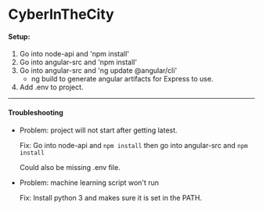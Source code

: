 # CyberInTheCity

#### Setup: #### 

1. Go into node-api and 'npm install'
2. Go into angular-src and 'npm install'
3. Go into angular-src and 'ng update @angular/cli' 
    * ng build to generate angular artifacts for Express to use.
4. Add .env to project. 
---
#### Troubleshooting ####
* Problem: project will not start after getting latest.

    Fix: Go into node-api and ```npm install``` 
    then go into angular-src and ```npm install```
    
    Could also be missing .env file.
    
* Problem: machine learning script won't run

    Fix: Install python 3 and makes sure it is set in the PATH.